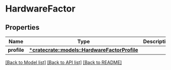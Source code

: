 # HardwareFactor

## Properties
Name | Type | Description | Notes
------------ | ------------- | ------------- | -------------
**profile** | [***cratecrate::models::HardwareFactorProfile**](HardwareFactorProfile.md) |  | [optional] 

[[Back to Model list]](../README.md#documentation-for-models) [[Back to API list]](../README.md#documentation-for-api-endpoints) [[Back to README]](../README.md)


